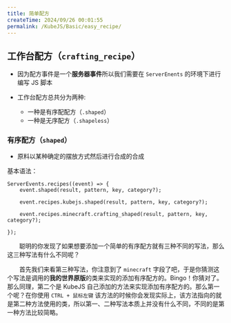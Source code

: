 ```yaml
---
title: 简单配方
createTime: 2024/09/26 00:01:55
permalink: /KubeJS/Basic/easy_recipe/
---
```


## 工作台配方（`crafting_recipe`）

- 因为配方事件是一个**服务器事件**所以我们需要在 `ServerEnents` 的环境下进行编写 JS 脚本

- 工作台配方总共分为两种:
  - 一种是有序配配方（`.shaped`）
  - 一种是无序配方（`.shapeless`）

### 有序配方（`shaped`）

- 原料以某种确定的摆放方式然后进行合成的合成

基本语法：

```JS
ServerEvents.recipes((event) => {
    event.shaped(result, pattern, key, category?);

    event.recipes.kubejs.shaped(result, pattern, key, category?);

    event.recipes.minecraft.crafting_shaped(result, pattern, key, category?);

});
```

&emsp;&emsp;聪明的你发现了如果想要添加一个简单的有序配方就有三种不同的写法，那么这三种写法有什么不同呢？

&emsp;&emsp;首先我们来看第三种写法，你注意到了 `minecraft` 字段了吧，于是你猜测这个写法是调用的**我的世界原版**的类来实现的添加有序配方的。Bingo！你猜对了。那么同理，第二个是 KubeJS 自己添加的方法来实现添加有序配方的。那么第一个呢？在你使用 `CTRL + 鼠标左键` 该方法的时候你会发现实际上，该方法指向的就是第二种方法使用的类，所以第一、二种写法本质上并没有什么不同，不同的是第一种方法比较简略。

